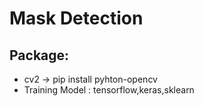 # Mask Detection
## Package:
- cv2 -> pip install pyhton-opencv
- Training Model : tensorflow,keras,sklearn




